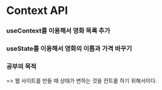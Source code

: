 # Context API

### useContext를 이용해서 영화 목록 추가

### useState를 이용해서 영화의 이름과 가격 바꾸기 

### 공부의 목적

=> 웹 사이트를 만들 때 상태가 변하는 것을 컨트롤 하기 위해서이다. 

